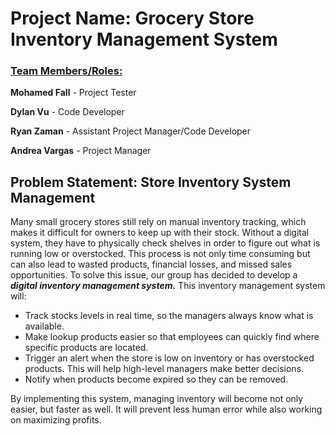 # Project Name:  Grocery Store Inventory Management System 

### <ins>Team Members/Roles:</ins>

**Mohamed Fall** - Project Tester

**Dylan Vu** - Code Developer

**Ryan Zaman** - Assistant Project Manager/Code Developer

**Andrea Vargas** -  Project Manager


## **Problem Statement: Store Inventory System Management**

Many small grocery stores still rely on manual inventory tracking, which makes it difficult for owners to keep up with their stock. Without a digital system, they have to physically check shelves in order to figure out what is running low or overstocked. This process is not only time consuming but can also lead to wasted products, financial losses, and missed sales opportunities.
To solve this issue, our group has decided to develop a ***digital inventory management system.*** 
This inventory management system will:
- Track stocks levels in real time, so the managers always know what is available.
- Make lookup products easier so that employees can quickly find where specific products are located.
- Trigger an alert when the store is low on inventory or has overstocked products. This will help high-level managers make better decisions.
- Notify when products become expired so they can be removed.
  
By implementing this system, managing inventory will become not only easier, but faster as well. It will prevent less human error while also working on maximizing profits.

